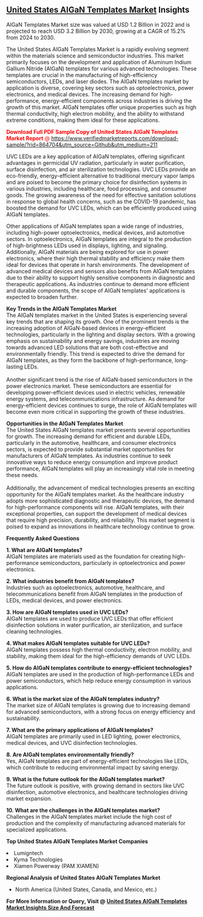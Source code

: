<h2><a href="https://www.verifiedmarketreports.com/download-sample/?rid=864704&amp;utm_source=Github&amp;utm_medium=211" target="_blank">United States AIGaN Templates Market</a> Insights</h2><p>AIGaN Templates Market size was valued at USD 1.2 Billion in 2022 and is projected to reach USD 3.2 Billion by 2030, growing at a CAGR of 15.2% from 2024 to 2030.</p><p><p>The United States AIGaN Templates Market is a rapidly evolving segment within the materials science and semiconductor industries. This market primarily focuses on the development and application of Aluminum Indium Gallium Nitride (AIGaN) templates for various advanced technologies. These templates are crucial in the manufacturing of high-efficiency semiconductors, LEDs, and laser diodes. The AIGaN templates market by application is diverse, covering key sectors such as optoelectronics, power electronics, and medical devices. The increasing demand for high-performance, energy-efficient components across industries is driving the growth of this market. AIGaN templates offer unique properties such as high thermal conductivity, high electron mobility, and the ability to withstand extreme conditions, making them ideal for these applications.<p><span class=""><span style="color: #ff0000;"><strong>Download Full PDF Sample Copy of United States AIGaN Templates Market Report</strong> @ </span><a href="https://www.verifiedmarketreports.com/download-sample/?rid=864704&amp;utm_source=Github&amp;utm_medium=211" target="_blank">https://www.verifiedmarketreports.com/download-sample/?rid=864704&amp;utm_source=Github&amp;utm_medium=211</a></span></p><p>UVC LEDs are a key application of AIGaN templates, offering significant advantages in germicidal UV radiation, particularly in water purification, surface disinfection, and air sterilization technologies. UVC LEDs provide an eco-friendly, energy-efficient alternative to traditional mercury vapor lamps and are poised to become the primary choice for disinfection systems in various industries, including healthcare, food processing, and consumer goods. The growing awareness of the need for effective sanitation solutions in response to global health concerns, such as the COVID-19 pandemic, has boosted the demand for UVC LEDs, which can be efficiently produced using AIGaN templates.<p>Other applications of AIGaN templates span a wide range of industries, including high-power optoelectronics, medical devices, and automotive sectors. In optoelectronics, AIGaN templates are integral to the production of high-brightness LEDs used in displays, lighting, and signaling. Additionally, AIGaN materials are being explored for use in power electronics, where their high thermal stability and efficiency make them ideal for devices that operate in harsh environments. The development of advanced medical devices and sensors also benefits from AIGaN templates due to their ability to support highly sensitive components in diagnostic and therapeutic applications. As industries continue to demand more efficient and durable components, the scope of AIGaN templates' applications is expected to broaden further.<p><strong>Key Trends in the AIGaN Templates Market</strong><br>The AIGaN templates market in the United States is experiencing several key trends that are shaping its growth. One of the prominent trends is the increasing adoption of AIGaN-based devices in energy-efficient technologies, particularly in the lighting and display sectors. With a growing emphasis on sustainability and energy savings, industries are moving towards advanced LED solutions that are both cost-effective and environmentally friendly. This trend is expected to drive the demand for AIGaN templates, as they form the backbone of high-performance, long-lasting LEDs.<br><br>Another significant trend is the rise of AIGaN-based semiconductors in the power electronics market. These semiconductors are essential for developing power-efficient devices used in electric vehicles, renewable energy systems, and telecommunications infrastructure. As demand for energy-efficient devices continues to surge, the role of AIGaN templates will become even more critical in supporting the growth of these industries.<br><p><strong>Opportunities in the AIGaN Templates Market</strong><br>The United States AIGaN templates market presents several opportunities for growth. The increasing demand for efficient and durable LEDs, particularly in the automotive, healthcare, and consumer electronics sectors, is expected to provide substantial market opportunities for manufacturers of AIGaN templates. As industries continue to seek innovative ways to reduce energy consumption and improve product performance, AIGaN templates will play an increasingly vital role in meeting these needs.<br><br>Additionally, the advancement of medical technologies presents an exciting opportunity for the AIGaN templates market. As the healthcare industry adopts more sophisticated diagnostic and therapeutic devices, the demand for high-performance components will rise. AIGaN templates, with their exceptional properties, can support the development of medical devices that require high precision, durability, and reliability. This market segment is poised to expand as innovations in healthcare technology continue to grow.<p><strong>Frequently Asked Questions</strong><br><p><strong>1. What are AIGaN templates?</strong><br>AIGaN templates are materials used as the foundation for creating high-performance semiconductors, particularly in optoelectronics and power electronics.<br><p><strong>2. What industries benefit from AIGaN templates?</strong><br>Industries such as optoelectronics, automotive, healthcare, and telecommunications benefit from AIGaN templates in the production of LEDs, medical devices, and power electronics.<br><p><strong>3. How are AIGaN templates used in UVC LEDs?</strong><br>AIGaN templates are used to produce UVC LEDs that offer efficient disinfection solutions in water purification, air sterilization, and surface cleaning technologies.<br><p><strong>4. What makes AIGaN templates suitable for UVC LEDs?</strong><br>AIGaN templates possess high thermal conductivity, electron mobility, and stability, making them ideal for the high-efficiency demands of UVC LEDs.<br><p><strong>5. How do AIGaN templates contribute to energy-efficient technologies?</strong><br>AIGaN templates are used in the production of high-performance LEDs and power semiconductors, which help reduce energy consumption in various applications.<br><p><strong>6. What is the market size of the AIGaN templates industry?</strong><br>The market size of AIGaN templates is growing due to increasing demand for advanced semiconductors, with a strong focus on energy efficiency and sustainability.<br><p><strong>7. What are the primary applications of AIGaN templates?</strong><br>AIGaN templates are primarily used in LED lighting, power electronics, medical devices, and UVC disinfection technologies.<br><p><strong>8. Are AIGaN templates environmentally friendly?</strong><br>Yes, AIGaN templates are part of energy-efficient technologies like LEDs, which contribute to reducing environmental impact by saving energy.<br><p><strong>9. What is the future outlook for the AIGaN templates market?</strong><br>The future outlook is positive, with growing demand in sectors like UVC disinfection, automotive electronics, and healthcare technologies driving market expansion.<br><p><strong>10. What are the challenges in the AIGaN templates market?</strong><br>Challenges in the AIGaN templates market include the high cost of production and the complexity of manufacturing advanced materials for specialized applications.<br></p><p><strong>Top United States AIGaN Templates Market Companies</strong></p><div data-test-id=""><p><li>Lumigntech</li><li> Kyma Technologies</li><li> Xiamen Powerway (PAM XIAMEN)</li></p><div><strong>Regional Analysis of&nbsp;United States AIGaN Templates Market</strong></div><ul><li dir="ltr"><p dir="ltr">North America&nbsp;(United States, Canada, and Mexico, etc.)</p></li></ul><p><strong>For More Information or Query, Visit @&nbsp;</strong><strong><a href="https://www.verifiedmarketreports.com/product/aigan-templates-market/?utm_source=Github&amp;utm_medium=211" target="_blank">United States AIGaN Templates Market Insights Size And Forecast</a></strong></p></div>
